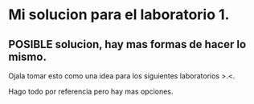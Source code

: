 # Mi solucion para el laboratorio 1.
## POSIBLE solucion, hay mas formas de hacer lo mismo.

Ojala tomar esto como una idea para los siguientes laboratorios >.<.

Hago todo por referencia pero hay mas opciones.
